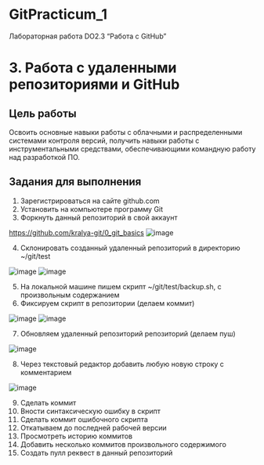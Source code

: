 # GitPracticum_1
Лабораторная работа DO2.3 “Работа с GitHub”

# 3. Работа с удаленными репозиториями и GitHub
## Цель работы
Освоить основные навыки работы с облачными и распределенными системами контроля версий, получить навыки работы с инструментальными средствами, обеспечивающими командную работу над разработкой ПО.

## Задания для выполнения

1. Зарегистрироваться на сайте github.com
2. Установить на компьютере программу Git
3. Форкнуть данный репозиторий в свой аккаунт

https://github.com/kralya-git/0_git_basics
![image](https://user-images.githubusercontent.com/113534398/190226588-d62ef4ad-2538-4fc8-84b7-100dfc10c747.png)

4. Склонировать созданный удаленный репозиторий в директорию ~/git/test

![image](https://user-images.githubusercontent.com/113534398/190234876-fa3769ec-df2b-401a-813e-d44749d895c8.png)
![image](https://user-images.githubusercontent.com/113534398/190245997-d593ae9e-5c51-4c70-b653-2cb0b78cd1e9.png)

5. На локальной машине пишем скрипт ~/git/test/backup.sh, с произвольным содержанием
6. Фиксируем скрипт в репозитории (делаем коммит)

![image](https://user-images.githubusercontent.com/113534398/190236172-8f640d3c-cff8-426a-89e9-c79ae4ad433c.png)
![image](https://user-images.githubusercontent.com/113534398/190247959-89e08514-d5fe-4cb0-ae07-4962e2fca090.png)


7. Обновляем удаленный репозиторий репозиторий (делаем пуш)

![image](https://user-images.githubusercontent.com/113534398/190239533-ca2a0df1-1a37-4430-8dca-d03315619446.png)

8. Через текстовый редактор добавить любую новую строку с комментарием

![image](https://user-images.githubusercontent.com/113534398/190242971-5de210d3-2882-4350-9983-53d0131d6e52.png)

9. Сделать коммит
10. Вности синтаксическую ошибку в скрипт
11. Сделать коммит ошибочного скрипта
12. Откатываем до последней рабочей версии
13. Просмотреть историю коммитов
14. Добавить несколько коммитов произвольного содержимого
15. Создать пулл реквест в данный репозиторий
